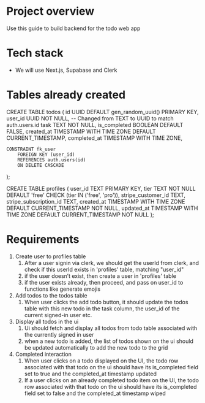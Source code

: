# Project overview
Use this guide to build backend for the todo web app

# Tech stack
- We will use Next.js, Supabase and Clerk

# Tables already created
CREATE TABLE todos (
    id UUID DEFAULT gen_random_uuid() PRIMARY KEY,
    user_id UUID NOT NULL,  -- Changed from TEXT to UUID to match auth.users.id
    task TEXT NOT NULL,
    is_completed BOOLEAN DEFAULT FALSE,
    created_at TIMESTAMP WITH TIME ZONE DEFAULT CURRENT_TIMESTAMP,
    completed_at TIMESTAMP WITH TIME ZONE,
    
    CONSTRAINT fk_user
        FOREIGN KEY (user_id)
        REFERENCES auth.users(id)
        ON DELETE CASCADE
);

CREATE TABLE profiles (
    user_id TEXT PRIMARY KEY,
    tier TEXT NOT NULL DEFAULT 'free' CHECK (tier IN ('free', 'pro')),
    stripe_customer_id TEXT,
    stripe_subscription_id TEXT,
    created_at TIMESTAMP WITH TIME ZONE DEFAULT CURRENT_TIMESTAMP NOT NULL,
    updated_at TIMESTAMP WITH TIME ZONE DEFAULT CURRENT_TIMESTAMP NOT NULL
);

# Requirements
1. Create user to profiles table
   1. After a user signin via clerk, we should get the userId from clerk, and check if this userId exists in 'profiles' table, matching "user_id"
   2. if the user doesn’t exist, then create a user in 'profiles' table
   3. if the user exists already, then proceed, and pass on user_id to functions like generate emojis
2. Add todos to the todos table
   1. When user clicks the add todo button, it should update the todos table with this new todo in the task column, the user_id of the current signed-in user etc.
3. Display all todos in the ui
   1. Ui should fetch and display all todos from todo table associated with the currently signed in user
   2. when a new todo is added, the list of todos shown on the ui should be updated automatically to add the new todo to the grid
4. Completed interaction
   1. When user clicks on a todo displayed on the UI, the todo row associated with that todo on the ui should have its is_completed field set to true and the completed_at timestamp updated
   2. If a user clicks on an already completed todo item on the UI, the todo row associated with that todo on the ui should have its is_completed field set to false and the completed_at timestamp wiped